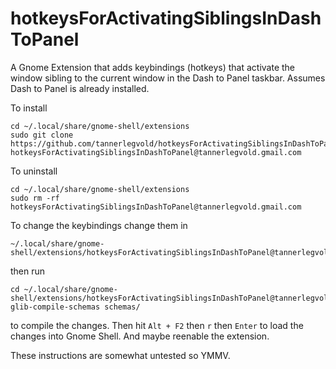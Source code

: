 # hotkeysForActivatingSiblingsInDashToPanel
A Gnome Extension that adds keybindings (hotkeys) that activate the window sibling to the current window in the Dash to Panel taskbar. Assumes Dash to Panel is already installed.

To install
```
cd ~/.local/share/gnome-shell/extensions
sudo git clone https://github.com/tannerlegvold/hotkeysForActivatingSiblingsInDashToPanel.git hotkeysForActivatingSiblingsInDashToPanel@tannerlegvold.gmail.com
```
To uninstall
```
cd ~/.local/share/gnome-shell/extensions
sudo rm -rf hotkeysForActivatingSiblingsInDashToPanel@tannerlegvold.gmail.com
```
To change the keybindings change them in 
```
~/.local/share/gnome-shell/extensions/hotkeysForActivatingSiblingsInDashToPanel@tannerlegvold.gmail.com/schemas/org.gnome.shell.extensions.hotkeysForActivatingSiblingsInDashToPanel.gschema.xml
```
then run
```
cd ~/.local/share/gnome-shell/extensions/hotkeysForActivatingSiblingsInDashToPanel@tannerlegvold.gmail.com
glib-compile-schemas schemas/
```
to compile the changes. Then hit `Alt + F2` then `r` then `Enter` to load the changes into Gnome Shell. And maybe reenable the extension.

These instructions are somewhat untested so YMMV.
